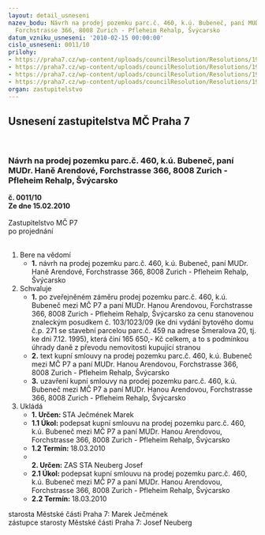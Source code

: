 ```yaml
---
layout: detail_usneseni
nazev_bodu: Návrh na prodej pozemku parc.č. 460, k.ú. Bubeneč, paní MUDr. Haně Arendové,
  Forchstrasse 366, 8008 Zurich - Pfleheim Rehalp, Švýcarsko
datum_vzniku_usneseni: '2010-02-15 00:00:00'
cislo_usneseni: 0011/10
prilohy:
- https://praha7.cz/wp-content/uploads/councilResolution/Resolutions/19741/1-10-usn.0107.doc
- https://praha7.cz/wp-content/uploads/councilResolution/Resolutions/19741/1-10-0308.doc
- https://praha7.cz/wp-content/uploads/councilResolution/Resolutions/19741/1-10-skmbt_60010012114560.tif
- https://praha7.cz/wp-content/uploads/councilResolution/Resolutions/19741/1-10-ks_arendov%c3%a1.doc
organ: zastupitelstvo
---
```

<div id="ucUsn_pList" class="usn">
	<span><h2>Usnesení zastupitelstva MČ Praha 7 </h2>
<br></span><div class="standBody">
<span><h3>Návrh na prodej pozemku parc.č. 460, k.ú. Bubeneč, paní MUDr. Haně Arendové, Forchstrasse 366, 8008 Zurich - Pfleheim Rehalp, Švýcarsko</h3></span><div class="center">
		<strong>č. 0011/10</strong><br>
	</div>
<div class="center">
		<strong>Ze dne 15.02.2010</strong><br><br>
	</div>Zastupitelstvo MČ P7<br> po projednání<br><br><ol>
<li>Bere na vědomí<ul><li>
<strong>1.</strong> návrh na prodej pozemku parc.č. 460, k.ú. Bubeneč, paní MUDr. Haně Arendové, Forchstrasse 366, 8008 Zurich - Pfleheim Rehalp, Švýcarsko</li></ul>
</li>
<li>Schvaluje<ul>
<li>
<strong>1.</strong> po zveřejněném záměru  prodej pozemku parc.č. 460, k.ú. Bubeneč mezi MČ P7 a paní MUDr. Hanou Arendovou, Forchstrasse 366, 8008 Zurich - Pfleheim Rehalp, Švýcarsko za cenu stanovenou znaleckým posudkem č. 103/1023/09 (ke dni vydání bytového domu č.p. 271 se stavební parcelou parc.č. 459 na adrese Šmeralova 20, tj. ke dni 7.12. 1995), která činí 165 650,- Kč celkem, a to s podmínkou úhrady daně z převodu nemovitosti kupující stranou</li>
<li>
<strong>2.</strong> text kupní smlouvy na prodej pozemku parc.č. 460, k.ú. Bubeneč mezi MČ P7 a paní MUDr. Hanou Arendovou, Forchstrasse 366, 8008 Zurich - Pfleheim Rehalp, Švýcarsko</li>
<li>
<strong>3.</strong> uzavření kupní smlouvy na prodej pozemku parc.č. 460, k.ú. Bubeneč mezi MČ P7 a paní MUDr. Hanou Arendovou, Forchstrasse 366, 8008 Zurich - Pfleheim Rehalp, Švýcarsko</li>
</ul>
</li>
<li>Ukládá<ul>
<li>
<strong>1. Určen: </strong>STA Ječmének Marek</li>
<li>
<strong>1.1 Úkol: </strong>podepsat kupní smlouvu na prodej pozemku parc.č. 460, k.ú. Bubeneč mezi MČ P7 a paní MUDr. Hanou Arendovou, Forchstrasse 366, 8008 Zurich - Pfleheim Rehalp, Švýcarsko</li>
<li>
<strong>1.2 Termín: </strong>18.03.2010</li>
<li>
<strong><br>2. Určen: </strong>ZAS STA Neuberg Josef</li>
<li>
<strong>2.1 Úkol: </strong>podepsat kupní smlouvu na prodej pozemku parc.č. 460, k.ú. Bubeneč mezi MČ P7 a paní MUDr. Hanou Arendovou, Forchstrasse 366, 8008 Zurich - Pfleheim Rehalp, Švýcarsko</li>
<li>
<strong>2.2 Termín: </strong>18.03.2010</li>
</ul>
</li>
</ol>starosta Městské části Praha 7: Marek Ječmének<br>zástupce starosty Městské části Praha 7: Josef Neuberg
</div>
</div>